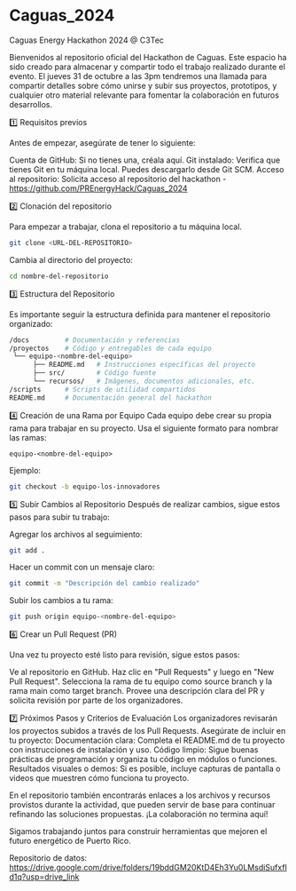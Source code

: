 # Caguas_2024
Caguas Energy Hackathon 2024 @ C3Tec

Bienvenidos al repositorio oficial del Hackathon de Caguas. Este espacio ha sido creado para almacenar y compartir todo el trabajo realizado durante el evento. El jueves 31 de octubre a las 3pm tendremos una llamada para compartir detalles sobre cómo unirse y subir sus proyectos, prototipos, y cualquier otro material relevante para fomentar la colaboración en futuros desarrollos.

1️⃣ Requisitos previos

Antes de empezar, asegúrate de tener lo siguiente:

Cuenta de GitHub: Si no tienes una, créala aquí.
Git instalado: Verifica que tienes Git en tu máquina local. 
Puedes descargarlo desde Git SCM.
Acceso al repositorio: 
Solicita acceso al repositorio del hackathon - https://github.com/PREnergyHack/Caguas_2024

2️⃣ Clonación del repositorio

Para empezar a trabajar, clona el repositorio a tu máquina local.

```bash
git clone <URL-DEL-REPOSITORIO>
```
Cambia al directorio del proyecto:

```bash
cd nombre-del-repositorio
```
3️⃣ Estructura del Repositorio

Es importante seguir la estructura definida para mantener el repositorio organizado:
```bash
/docs         # Documentación y referencias
/proyectos    # Código y entregables de cada equipo
 └── equipo-<nombre-del-equipo>
      ├── README.md   # Instrucciones específicas del proyecto
      ├── src/        # Código fuente
      └── recursos/   # Imágenes, documentos adicionales, etc.
/scripts      # Scripts de utilidad compartidos
README.md     # Documentación general del hackathon
```
4️⃣ Creación de una Rama por Equipo
Cada equipo debe crear su propia rama para trabajar en su proyecto. Usa el siguiente formato para nombrar las ramas:

```
equipo-<nombre-del-equipo>
```
Ejemplo:

```bash
git checkout -b equipo-los-innovadores
```
5️⃣ Subir Cambios al Repositorio
Después de realizar cambios, sigue estos pasos para subir tu trabajo:

Agregar los archivos al seguimiento:

```bash
git add .
```
Hacer un commit con un mensaje claro:

```bash
git commit -m "Descripción del cambio realizado"
```
Subir los cambios a tu rama:

```bash
git push origin equipo-<nombre-del-equipo>
```

6️⃣ Crear un Pull Request (PR)

Una vez tu proyecto esté listo para revisión, sigue estos pasos:

Ve al repositorio en GitHub.
Haz clic en "Pull Requests" y luego en "New Pull Request".
Selecciona la rama de tu equipo como source branch y la rama main como target branch.
Provee una descripción clara del PR y solicita revisión por parte de los organizadores.

7️⃣ Próximos Pasos y Criterios de Evaluación
Los organizadores revisarán los proyectos subidos a través de los Pull Requests. Asegúrate de incluir en tu proyecto:
Documentación clara: Completa el README.md de tu proyecto con instrucciones de instalación y uso.
Código limpio: Sigue buenas prácticas de programación y organiza tu código en módulos o funciones.
Resultados visuales o demos: Si es posible, incluye capturas de pantalla o videos que muestren cómo funciona tu proyecto.

En el repositorio también encontrarás enlaces a los archivos y recursos provistos durante la actividad, que pueden servir de base para continuar refinando las soluciones propuestas. ¡La colaboración no termina aquí! 

Sigamos trabajando juntos para construir herramientas que mejoren el futuro energético de Puerto Rico.

Repositorio de datos: https://drive.google.com/drive/folders/19bddGM20KtD4Eh3Yu0LMsdiSufxfld1q?usp=drive_link
